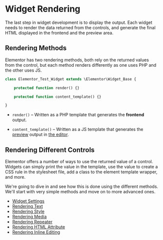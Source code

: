 # Widget Rendering

<Badge type="tip" vertical="top" text="Elementor Core" /> <Badge type="warning" vertical="top" text="Intermediate" />

The last step in widget development is to display the output. Each widget needs to render the data returned from the controls, and generate the final HTML displayed in the frontend and the preview area.

## Rendering Methods

Elementor has two rendering methods, both rely on the returned values from the control, but each method renders differently as one uses PHP and the other uses JS.

```php
class Elementor_Test_Widget extends \Elementor\Widget_Base {

	protected function render() {}

	protected function content_template() {}

}
```

* `render()` – Written as a PHP template that generates the **frontend** output.

* `content_template()` – Written as a JS template that generates the [preview](/editor/elementor-preview) output in [the editor](/editor/).

## Rendering Different Controls

Elementor offers a number of ways to use the returned value of a control. Widgets can simply print the value in the template, use the value to create a CSS rule in the stylesheet file, add a class to the element template wrapper, and more.

We're going to dive in and see how this is done using the different methods. We'll start with very simple methods and move on to more advanced ones.

* [Widget Settings](/widgets/widget-settings)
* [Rendering Text](/widgets/rendering-text)
* [Rendering Style](/widgets/rendering-style)
* [Rendering Media](/widgets/rendering-media)
* [Rendering Repeater](/widgets/rendering-repeaters)
* [Rendering HTML Attribute](/widgets/rendering-html-attribute)
* [Rendering Inline Editing](/widgets/rendering-inline-editing)
